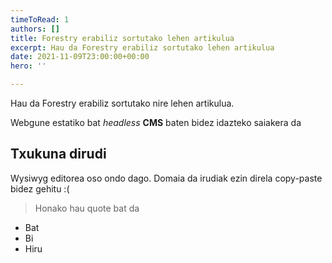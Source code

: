 ```yaml
---
timeToRead: 1
authors: []
title: Forestry erabiliz sortutako lehen artikulua
excerpt: Hau da Forestry erabiliz sortutako lehen artikulua
date: 2021-11-09T23:00:00+00:00
hero: ''

---
```

Hau da Forestry erabiliz sortutako nire lehen artikulua.

Webgune estatiko bat _headless_ **CMS** baten bidez idazteko saiakera da

## Txukuna dirudi

Wysiwyg editorea oso ondo dago. Domaia da irudiak ezin direla copy-paste bidez gehitu :(

> Honako hau quote bat da

* Bat
* Bi
* Hiru